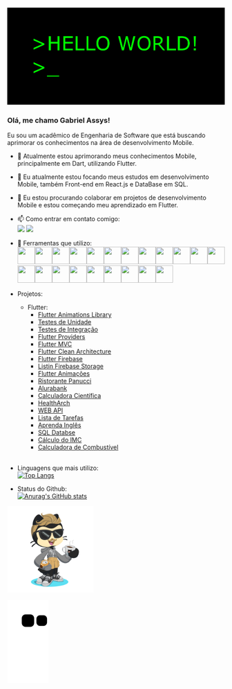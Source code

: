 ![gif](https://github.com/GABRIEL-ASSYS/Octocat/blob/main/68747470733a2f2f692e696d6775722e636f6d2f624841384b45372e676966.gif)
### Olá, me chamo Gabriel Assys!
Eu sou um acadêmico de Engenharia de Software que está buscando aprimorar os conhecimentos na área de desenvolvimento Mobile.
- 🔭 Atualmente estou aprimorando meus conhecimentos Mobile, principalmente em Dart, utilizando Flutter.
- 🌱 Eu atualmente estou focando meus estudos em desenvolvimento Mobile, também Front-end em React.js e DataBase em SQL.
- 🤝 Eu estou procurando colaborar em projetos de desenvolvimento Mobile e estou começando meu aprendizado em Flutter.
- 📫 Como entrar em contato comigo:<br/>
[<img src="https://img.shields.io/badge/linkedin-%230077B5.svg?&style=for-the-badge&logo=linkedin&logoColor=white" />](https://www.linkedin.com/in/gabriel-assys)
[<img src = "https://img.shields.io/badge/instagram-%23E4405F.svg?&style=for-the-badge&logo=instagram&logoColor=white">](https://www.instagram.com/gabriel_brachak/)
- 🔧 Ferramentas que utilizo:<br/>
<img src="https://cdn.jsdelivr.net/gh/devicons/devicon/icons/java/java-original-wordmark.svg" width="40" height="40"/><img src="https://cdn.jsdelivr.net/gh/devicons/devicon/icons/javascript/javascript-original.svg" width="40" height="40"/><img src="https://cdn.jsdelivr.net/gh/devicons/devicon/icons/c/c-original.svg" width="40" height="40"/><img src="https://cdn.jsdelivr.net/gh/devicons/devicon/icons/csharp/csharp-original.svg" width="40" height="40"/><img src="https://cdn.jsdelivr.net/gh/devicons/devicon/icons/html5/html5-original.svg" width="40" height="40"/><img src="https://cdn.jsdelivr.net/gh/devicons/devicon/icons/css3/css3-original.svg" width="40" height="40"/><img src="https://cdn.jsdelivr.net/gh/devicons/devicon/icons/git/git-original.svg" width="40" height="40"/><img src="https://cdn.jsdelivr.net/gh/devicons/devicon/icons/github/github-original-wordmark.svg" width="40" height="40"/><img src="https://cdn.jsdelivr.net/gh/devicons/devicon/icons/mysql/mysql-original-wordmark.svg" width="40" height="40"/><img src="https://cdn.jsdelivr.net/gh/devicons/devicon/icons/unity/unity-original.svg" width="40" height="40"/><img src="https://cdn.jsdelivr.net/gh/devicons/devicon/icons/androidstudio/androidstudio-original.svg" width="40" height="40"/><img src="https://cdn.jsdelivr.net/gh/devicons/devicon/icons/vscode/vscode-original.svg" width="40" height="40"/><img src="https://cdn.jsdelivr.net/gh/devicons/devicon/icons/canva/canva-original.svg" width="40" height="40"/><img src="https://cdn.jsdelivr.net/gh/devicons/devicon/icons/figma/figma-original.svg" width="40" height="40"/><img src="https://cdn.jsdelivr.net/gh/devicons/devicon/icons/python/python-original.svg" width="40" height="40"/><img src="https://cdn.jsdelivr.net/gh/devicons/devicon/icons/sass/sass-original.svg" width="40" height="40"/><img src="https://cdn.jsdelivr.net/gh/devicons/devicon/icons/trello/trello-plain.svg" width="40" height="40"/><img src="https://cdn.jsdelivr.net/gh/devicons/devicon/icons/react/react-original.svg" width="40" height="40"/><img src="https://cdn.jsdelivr.net/gh/devicons/devicon/icons/php/php-plain.svg" width="40" height="40"/><img 
src="https://cdn.jsdelivr.net/gh/devicons/devicon/icons/dart/dart-original.svg" width="40" height="40"/><img src="https://cdn.jsdelivr.net/gh/devicons/devicon/icons/flutter/flutter-original.svg" width="40" height="40"/>

- Projetos:
  * Flutter:
    * [Flutter Animations Library](https://github.com/GABRIEL-ASSYS/Flutter-Animations-Library)
    * [Testes de Unidade](https://github.com/GABRIEL-ASSYS/Testes-Automatizados-Flutter)
    * [Testes de Integração](https://github.com/GABRIEL-ASSYS/Testes-de-Integra-o-Flutter)
    * [Flutter Providers](https://github.com/GABRIEL-ASSYS/Flutter-Providers)
    * [Flutter MVC](https://github.com/GABRIEL-ASSYS/Flutter-MVC)
    * [Flutter Clean Architecture](https://github.com/GABRIEL-ASSYS/Flutter-Clean-Architecture)
    * [Flutter Firebase](https://github.com/GABRIEL-ASSYS/Flutter-Firebase)
    * [Listin Firebase Storage](https://github.com/GABRIEL-ASSYS/Listin-Firebase-Storage)
    * [Flutter Animações](https://github.com/GABRIEL-ASSYS/Flutter-animacoes)
    * [Ristorante Panucci](https://github.com/GABRIEL-ASSYS/Ristorante-Panucci)
    * [Alurabank](https://github.com/GABRIEL-ASSYS/Alurabank-Flutter)
    * [Calculadora Científica](https://github.com/GABRIEL-ASSYS/Calculadora-cientifica)
    * [HealthArch](https://github.com/GABRIEL-ASSYS/HealthArch-Flutter-2.0)
    * [WEB API](https://github.com/GABRIEL-ASSYS/Flutter-WEB-API)
    * [Lista de Tarefas](https://github.com/GABRIEL-ASSYS/Lista-de-Tarefas-Flutter-SQL)
    * [Aprenda Inglês](https://github.com/GABRIEL-ASSYS/flutter-aula-aprenda-ingles)
    * [SQL Databse](https://github.com/GABRIEL-ASSYS/SQL-DB-Flutter/blob/master/README.md)
    * [Cálculo do IMC](https://github.com/GABRIEL-ASSYS/App-calculo-IMC/blob/master/README.md)
    * [Calculadora de Combustível](https://github.com/GABRIEL-ASSYS/Calculadora-de-Combustivel)
    <br/>
          
- Linguagens que mais utilizo:  <br/>
[![Top Langs](https://github-readme-stats.vercel.app/api/top-langs/?username=GABRIEL-ASSYS)](https://github.com/anuraghazra/github-readme-stats) <br/>
- Status do Github:  <br/>
[![Anurag's GitHub stats](https://github-readme-stats.vercel.app/api?username=GABRIEL-ASSYS)](https://github.com/anuraghazra/github-readme-stats)<br/>
<img src="https://github.com/GABRIEL-ASSYS/Octocat/blob/main/octocat-1674837986440.png" width="200" height="200"/>
<br/>

![Snake animation](https://github.com/GABRIEL-ASSYS/GABRIEL-ASSYS/blob/output/github-contribution-grid-snake.svg)
